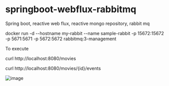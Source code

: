 # springboot-webflux-rabbitmq
Spring boot, reactive web flux, reactive mongo repository, rabbit mq


docker run -d --hostname my-rabbit --name sample-rabbit -p 15672:15672 -p 5671:5671 -p 5672:5672 rabbitmq:3-management

To execute

curl http://localhost:8080/movies

curl http://localhost:8080/movies/{id}/events

![image](https://user-images.githubusercontent.com/8711861/34073801-ff021528-e2c7-11e7-9c41-f3d69b00881b.png)
